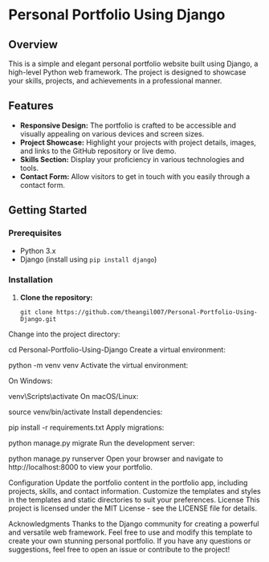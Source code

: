 # Personal Portfolio Using Django

## Overview

This is a simple and elegant personal portfolio website built using Django, a high-level Python web framework. The project is designed to showcase your skills, projects, and achievements in a professional manner.

## Features

- **Responsive Design:** The portfolio is crafted to be accessible and visually appealing on various devices and screen sizes.
- **Project Showcase:** Highlight your projects with project details, images, and links to the GitHub repository or live demo.
- **Skills Section:** Display your proficiency in various technologies and tools.
- **Contact Form:** Allow visitors to get in touch with you easily through a contact form.

## Getting Started

### Prerequisites

- Python 3.x
- Django (install using `pip install django`)

### Installation

1. **Clone the repository:**

   ``` 
   git clone https://github.com/theangil007/Personal-Portfolio-Using-Django.git
Change into the project directory:

 
cd Personal-Portfolio-Using-Django
Create a virtual environment:

 
python -m venv venv
Activate the virtual environment:

On Windows:

venv\Scripts\activate
On macOS/Linux:

source venv/bin/activate
Install dependencies:

pip install -r requirements.txt
Apply migrations:
 
python manage.py migrate
Run the development server:

python manage.py runserver
Open your browser and navigate to http://localhost:8000 to view your portfolio.

Configuration
Update the portfolio content in the portfolio app, including projects, skills, and contact information.
Customize the templates and styles in the templates and static directories to suit your preferences.
License
This project is licensed under the MIT License - see the LICENSE file for details.

Acknowledgments
Thanks to the Django community for creating a powerful and versatile web framework.
Feel free to use and modify this template to create your own stunning personal portfolio. If you have any questions or suggestions, feel free to open an issue or contribute to the project!
